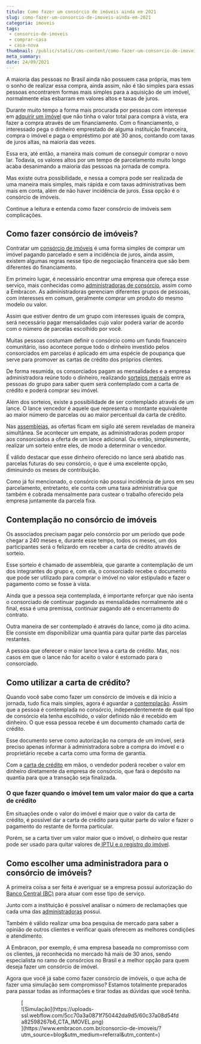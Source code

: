 ```yaml
---
titulo: Como fazer um consórcio de imóveis ainda em 2021
slug: como-fazer-um-consorcio-de-imoveis-ainda-em-2021
categoria: imoveis
tags:
 - consorcio-de-imoveis
 - comprar-casa
 - casa-nova
thumbnail: /public/static/cms-content/como-fazer-um-consorcio-de-imoveis-ainda-em-2021.jpg
meta_summary: 
date: 24/09/2021
---
```

A maioria das pessoas no Brasil ainda não possuem casa própria, mas tem o sonho de realizar essa compra, ainda assim, não é tão simples para essas pessoas encontrarem formas mais simples para a aquisição de um imóvel, normalmente elas esbarram em valores altos e taxas de juros.

Durante muito tempo a forma mais procurada por pessoas com interesse em [adquirir um imóvel](https://www.embracon.com.br/blog/esse-e-o-momento-de-comprar-imoveis) que não tinha o valor total para compra à vista, era fazer a compra através de um financiamento. Com o financiamento, o interessado pega o dinheiro emprestado de alguma instituição financeira, compra o imóvel e paga o empréstimo por até 30 anos, contando com taxas de juros altas, na maioria das vezes.

Essa era, até então, a maneira mais comum de conseguir comprar o novo lar. Todavia, os valores altos por um tempo de parcelamento muito longo acaba desanimando a maioria das pessoas na jornada de compra.

Mas existe outra possibilidade, e nessa a compra pode ser realizada de uma maneira mais simples, mais rápida e com taxas administrativas bem mais em conta, além de não haver incidência de juros. Essa opção é o consórcio de imóveis.

Continue a leitura e entenda como fazer consórcio de imóveis sem complicações.

Como fazer consórcio de imóveis? 
---------------------------------

Contratar um [consórcio de imóveis](https://www.embracon.com.br/blog/como-funciona-um-consorcio-de-imoveis-no-brasil) é uma forma simples de comprar um imóvel pagando parcelado e sem a incidência de juros, ainda assim, existem algumas regras nesse tipo de negociação financeira que são bem diferentes do financiamento.

Em primeiro lugar, é necessário encontrar uma empresa que ofereça esse serviço, mais conhecidas como [administradoras de consórcio](https://www.embracon.com.br/blog/como-escolher-uma-administradora-de-consorcio), assim como a Embracon. As administradoras gerenciam diferentes grupos de pessoas, com interesses em comum, geralmente comprar um produto do mesmo modelo ou valor.

Assim que estiver dentro de um grupo com interesses iguais de compra, será necessário pagar mensalidades cujo valor poderá variar de acordo com o número de parcelas escolhido por você.

Muitas pessoas costumam definir o consórcio como um fundo financeiro comunitário, isso acontece porque todo o dinheiro investido pelos consorciados em parcelas é aplicado em uma espécie de poupança que serve para promover as cartas de crédito dos próprios clientes.

De forma resumida, os consorciados pagam as mensalidades e a empresa administradora reúne todo o dinheiro, realizando [sorteios mensais](https://www.embracon.com.br/conhecaoconsorcio/como-sao-realizados-os-sorteios-nas-assembleias) entre as pessoas do grupo para saber quem será contemplado com a carta de crédito e poderá comprar seu imóvel.

Além dos sorteios, existe a possibilidade de ser contemplado através de um lance. O lance vencedor é aquele que representa o montante equivalente ao maior número de parcelas ou ao maior percentual da carta de crédito.

Nas [assembleias](https://www.embracon.com.br/blog/assembleia-de-consorcio-como-funciona), as ofertas ficam em sigilo até serem reveladas de maneira simultânea. Se acontecer um empate, as administradoras podem propor aos consorciados a oferta de um lance adicional. Ou então, simplesmente, realizar um sorteio entre eles, de modo a determinar o vencedor.

É válido destacar que esse dinheiro oferecido no lance será abatido nas parcelas futuras do seu consórcio, o que é uma excelente opção, diminuindo os meses de contribuição.

Como já foi mencionado, o consórcio não possui incidência de juros em seu parcelamento, entretanto, ele conta com uma taxa administrativa que também é cobrada mensalmente para custear o trabalho oferecido pela empresa juntamente da parcela fixa.

Contemplação no consórcio de imóveis 
-------------------------------------

Os associados precisam pagar pelo consórcio por um período que pode chegar a 240 meses e, durante esse tempo, todos os meses, um dos participantes será o felizardo em receber a carta de crédito através de sorteio.

Esse sorteio é chamado de assembleia, que garante a contemplação de um dos integrantes do grupo e, com ela, o consorciado recebe o documento que pode ser utilizado para comprar o imóvel no valor estipulado e fazer o pagamento como se fosse à vista.

Ainda que a pessoa seja contemplada, é importante reforçar que não isenta o consorciado de continuar pagando as mensalidades normalmente até o final, essa é uma premissa, continuar pagando até o encerramento do contrato.

Outra maneira de ser contemplado é através do lance, como já dito acima. Ele consiste em disponibilizar uma quantia para quitar parte das parcelas restantes.

A pessoa que oferecer o maior lance leva a carta de crédito. Mas, nos casos em que o lance não for aceito o valor é estornado para o consorciado.

Como utilizar a carta de crédito? 
----------------------------------

Quando você sabe como fazer um consórcio de imóveis e dá início a jornada, tudo fica mais simples, agora é aguardar a [contemplação](https://www.embracon.com.br/blog/quais-sao-as-formas-de-contemplacao). Assim que a pessoa é contemplada no consórcio, independentemente de qual tipo de consórcio ela tenha escolhido, o valor definido não é recebido em dinheiro. O que essa pessoa recebe é um documento chamado carta de crédito.

Esse documento serve como autorização na compra de um imóvel, será preciso apenas informar à administradora sobre a compra do imóvel e o proprietário recebe a carta como uma forma de garantia.

Com a [carta de crédito](https://www.embracon.com.br/blog/o-que-e-e-como-funciona-a-carta-de-credito) em mãos, o vendedor poderá receber o valor em dinheiro diretamente da empresa de consórcio, que fará o depósito na quantia para que a transação seja finalizada.

### O que fazer quando o imóvel tem um valor maior do que a carta de crédito 

Em situações onde o valor do imóvel é maior que o valor da carta de crédito, é possível dar a carta de crédito para quitar parte do valor e fazer o pagamento do restante de forma particular.

Porém, se a carta tiver um valor maior que o imóvel, o dinheiro que restar pode ser usado para quitar valores de[ IPTU e o registro do imóvel](https://www.embracon.com.br/blog/escritura-de-imovel-o-que-eu-preciso-saber-sobre-o-tema).

Como escolher uma administradora para o consórcio de imóveis? 
--------------------------------------------------------------

A primeira coisa a ser feita é averiguar se a empresa possui autorização do[ Banco Central (BC)](https://www.bcb.gov.br/) para atuar com esse tipo de serviço.

Junto com a instituição é possível analisar o número de reclamações que cada uma das [administradoras](https://www.embracon.com.br/blog/afinal-o-que-uma-administradora-de-consorcio-faz) possui.

Também é válido realizar uma boa pesquisa de mercado para saber a opinião de outros clientes e verificar quais oferecem as melhores condições e atendimento.

A Embracon, por exemplo, é uma empresa baseada no compromisso com os clientes, já reconhecida no mercado há mais de 30 anos, sendo especialista no ramo de consórcios no Brasil e a melhor opção para quem deseja fazer um consórcio de imóvel.

Agora que você já sabe como fazer consórcio de imóveis, o que acha de fazer uma simulação sem compromisso? Estamos totalmente preparados para passar todas as informações e tirar todas as dúvidas que você tenha.

<figure class="w-richtext-figure-type-image w-richtext-align-center">[<div>![Simulação](https://uploads-ssl.webflow.com/5cc70a3a0871f750442da9d5/60c37a08d54fda82598267b6_CTA_IMOVEL.png)</div>](https://www.embracon.com.br/consorcio-de-imoveis/?utm_source=blog&utm_medium=referral&utm_content=)</figure>
